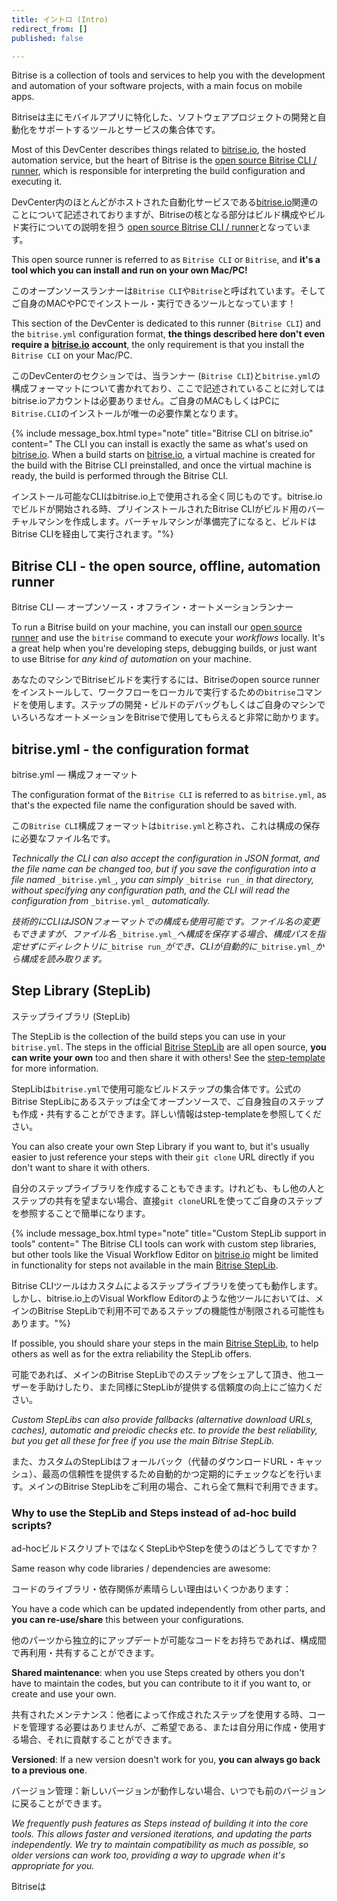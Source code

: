 ```yaml
---
title: イントロ (Intro)
redirect_from: []
published: false

---
```

Bitrise is a collection of tools and services to help you with the development and automation of your software projects, with a main focus on mobile apps.

Bitriseは主にモバイルアプリに特化した、ソフトウェアプロジェクトの開発と自動化をサポートするツールとサービスの集合体です。

Most of this DevCenter describes things related to [bitrise.io](https://www.bitrise.io), the hosted automation service, but the heart of Bitrise is the [open source Bitrise CLI / runner](https://github.com/bitrise-io/bitrise), which is responsible for interpreting the build configuration and executing it.

DevCenter内のほとんどがホストされた自動化サービスである[bitrise.io](https://www.bitrise.io)関連のことについて記述されておりますが、Bitriseの核となる部分はビルド構成やビルド実行についての説明を担う [open source Bitrise CLI / runner](https://github.com/bitrise-io/bitrise)となっています。

This open source runner is referred to as `Bitrise CLI` or `Bitrise`, and **it's a tool which you can install and run on your own Mac/PC!**

このオープンソースランナーは`Bitrise CLI`や`Bitrise`と呼ばれています。そしてご自身のMACやPCでインストール・実行できるツールとなっています！

This section of the DevCenter is dedicated to this runner (`Bitrise CLI`) and the `bitrise.yml` configuration format, **the things described here don't even require a** [**bitrise.io**](https://www.bitrise.io) **account**, the only requirement is that you install the `Bitrise CLI` on your Mac/PC.

このDevCenterのセクションでは、当ランナー (`Bitrise CLI`)と`bitrise.yml`の構成フォーマットについて書かれており、ここで記述されていることに対してはbitrise.ioアカウントは必要ありません。ご自身のMACもしくはPCに`Bitrise.CLI`のインストールが唯一の必要作業となります。

{% include message_box.html type="note" title="Bitrise CLI on bitrise.io" content=" The CLI you can install is exactly the same as what's used on [bitrise.io](https://www.bitrise.io). When a build starts on [bitrise.io](https://www.bitrise.io), a virtual machine is created for the build with the Bitrise CLI preinstalled, and once the virtual machine is ready, the build is performed through the Bitrise CLI. 

インストール可能なCLIはbitrise.io上で使用される全く同じものです。bitrise.ioでビルドが開始される時、プリインストールされたBitrise CLIがビルド用のバーチャルマシンを作成します。バーチャルマシンが準備完了になると、ビルドはBitrise CLIを経由して実行されます。"%}

## Bitrise CLI - the open source, offline, automation runner  
Bitrise CLI ― オープンソース・オフライン・オートメーションランナー 

To run a Bitrise build on your machine, you can install our [open source runner](https://www.bitrise.io/cli) and use the `bitrise` command to execute your _workflows_ locally. It's a great help when you're developing steps, debugging builds, or just want to use Bitrise for _any kind of automation_ on your machine.

あなたのマシンでBitriseビルドを実行するには、Bitriseのopen source runnerをインストールして、ワークフローをローカルで実行するための`bitrise`コマンドを使用します。ステップの開発・ビルドのデバッグもしくはご自身のマシンでいろいろなオートメーションをBitriseで使用してもらえると非常に助かります。

## bitrise.yml - the configuration format  
bitrise.yml ― 構成フォーマット

The configuration format of the `Bitrise CLI` is referred to as `bitrise.yml`, as that's the expected file name the configuration should be saved with.

この`Bitrise CLI`構成フォーマットは`bitrise.yml`と称され、これは構成の保存に必要なファイル名です。

_Technically the CLI can also accept the configuration in JSON format, and the file name can be changed too, but if you save the configuration into a file named_ `_bitrise.yml_`_, you can simply_ `_bitrise run_` _in that directory, without specifying any configuration path, and the CLI will read the configuration from_ `_bitrise.yml_` _automatically._

_技術的にCLIはJSONフォーマットでの構成も使用可能です。ファイル名の変更もできますが、ファイル名_ `_bitrise.yml_`_へ構成を保存する場合、構成パスを指定せずにディレクトリに_`_bitrise run_`_ができ、CLIが自動的に_`_bitrise.yml_`_から構成を読み取ります。_

## Step Library (StepLib)  
ステップライブラリ (StepLib)

The StepLib is the collection of the build steps you can use in your `bitrise.yml`. The steps in the official [Bitrise StepLib](https://github.com/bitrise-io/bitrise-steplib) are all open source, **you can write your own** too and then share it with others! See the [step-template](https://github.com/bitrise-steplib/step-template) for more information.

StepLibは`bitrise.yml`で使用可能なビルドステップの集合体です。公式の Bitrise StepLibにあるステップは全てオープンソースで、ご自身独自のステップも作成・共有することができます。詳しい情報はstep-templateを参照してください。

You can also create your own Step Library if you want to, but it's usually easier to just reference your steps with their `git clone` URL directly if you don't want to share it with others.

自分のステップライブラリを作成することもできます。けれども、もし他の人とステップの共有を望まない場合、直接`git clone`URLを使ってご自身のステップを参照することで簡単になります。

{% include message_box.html type="note" title="Custom StepLib support in tools" content=" The Bitrise CLI tools can work with custom step libraries, but other tools like the Visual Workflow Editor on [bitrise.io](https://www.bitrise.io) might be limited in functionality for steps not available in the main [Bitrise StepLib](https://github.com/bitrise-io/bitrise-steplib). 

Bitrise CLIツールはカスタムによるステップライブラリを使っても動作します。しかし、bitrise.io上のVisual Workflow Editorのような他ツールにおいては、メインのBitrise StepLibで利用不可であるステップの機能性が制限される可能性もあります。"%}

If possible, you should share your steps in the main [Bitrise StepLib](https://github.com/bitrise-io/bitrise-steplib), to help others as well as for the extra reliability the StepLib offers.

可能であれば、メインのBitrise StepLibでのステップをシェアして頂き、他ユーザーを手助けしたり、また同様にStepLibが提供する信頼度の向上にご協力ください。

_Custom StepLibs can also provide fallbacks (alternative download URLs, caches), automatic and preiodic checks etc. to provide the best reliability, but you get all these for free if you use the main Bitrise StepLib._

また、カスタムのStepLibはフォールバック（代替のダウンロードURL・キャッシュ）、最高の信頼性を提供するため自動的かつ定期的にチェックなどを行います。メインのBitrise StepLibをご利用の場合、これら全て無料で利用できます。

### Why to use the StepLib and Steps instead of ad-hoc build scripts?  
ad-hocビルドスクリプトではなくStepLibやStepを使うのはどうしてですか？

Same reason why code libraries / dependencies are awesome:

コードのライブラリ・依存関係が素晴らしい理由はいくつかあります：

You have a code which can be updated independently from other parts, and **you can re-use/share** this between your configurations.

他のパーツから独立的にアップデートが可能なコードをお持ちであれば、構成間で再利用・共有することができます。

**Shared maintenance**: when you use Steps created by others you don't have to maintain the codes, but you can contribute to it if you want to, or create and use your own.

共有されたメンテナンス：他者によって作成されたステップを使用する時、コードを管理する必要はありませんが、ご希望である、または自分用に作成・使用する場合、それに貢献することができます。

**Versioned**: If a new version doesn't work for you, **you can always go back to a previous one**.

バージョン管理：新しいバージョンが動作しない場合、いつでも前のバージョンに戻ることができます。

_We frequently push features as Steps instead of building it into the core tools. This allows faster and versioned iterations, and updating the parts independently. We try to maintain compatibility as much as possible, so older versions can work too, providing a way to upgrade when it's appropriate for you._

Bitriseは